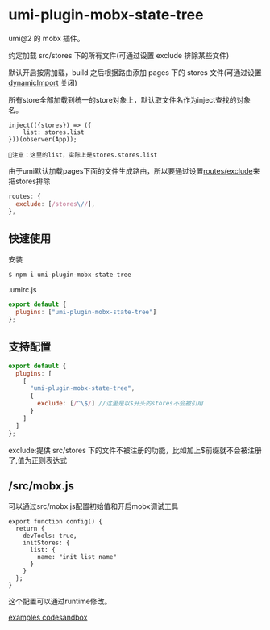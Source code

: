 # umi-plugin-mobx-state-tree

umi@2 的 mobx 插件。

约定加载 src/stores 下的所有文件(可通过设置 exclude 排除某些文件)

默认开启按需加载，build 之后根据路由添加 pages 下的 stores 文件(可通过设置 [dynamicImport](https://umijs.org/zh/plugin/umi-plugin-react.html#dynamicimport) 关闭)

所有store全部加载到统一的store对象上，默认取文件名作为inject查找的对象名。
```
inject(({stores}) => ({
    list: stores.list
}))(observer(App));

注意：这里的list，实际上是stores.stores.list
```

由于umi默认加载pages下面的文件生成路由，所以要通过设置[routes/exclude](https://umijs.org/zh/plugin/umi-plugin-react.html#routes)来把stores排除
```js
routes: {
  exclude: [/stores\//],
},
```
## 快速使用
安装
```
$ npm i umi-plugin-mobx-state-tree
```
.umirc.js

```js
export default {
  plugins: ["umi-plugin-mobx-state-tree"]
};
```

## 支持配置

```js
export default {
  plugins: [
    [
      "umi-plugin-mobx-state-tree",
      {
        exclude: [/^\$/] //这里是以$开头的stores不会被引用
      }
    ]
  ]
};
```

exclude:提供 src/stores 下的文件不被注册的功能，比如加上$前缀就不会被注册了,值为正则表达式


## /src/mobx.js
可以通过src/mobx.js配置初始值和开启mobx调试工具
```
export function config() {
  return {
    devTools: true,
    initStores: {
      list: {
        name: "init list name"
      }
    }
  };
}
```
这个配置可以通过runtime修改。

[examples codesandbox](https://codesandbox.io/s/zw15r4yrrl)
